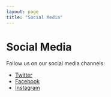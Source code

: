 ```yaml
---
layout: page
title: "Social Media"
---
```


# Social Media

Follow us on our social media channels:

- [Twitter](https://twitter.com/yourprofile)
- [Facebook](https://facebook.com/yourprofile)
- [Instagram](https://instagram.com/yourprofile)

